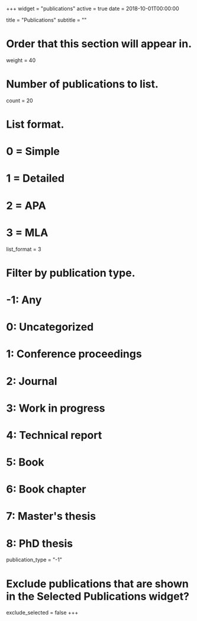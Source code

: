 +++
widget = "publications"
active = true
date = 2018-10-01T00:00:00

title = "Publications"
subtitle = ""

# Order that this section will appear in.
weight = 40

# Number of publications to list.
count = 20

# List format.
#   0 = Simple
#   1 = Detailed
#   2 = APA
#   3 = MLA
list_format = 3

# Filter by publication type.
# -1: Any
#  0: Uncategorized
#  1: Conference proceedings
#  2: Journal
#  3: Work in progress
#  4: Technical report
#  5: Book
#  6: Book chapter
#  7: Master's thesis
#  8: PhD thesis

publication_type = "-1"

# Exclude publications that are shown in the Selected Publications widget?
exclude_selected = false
+++

